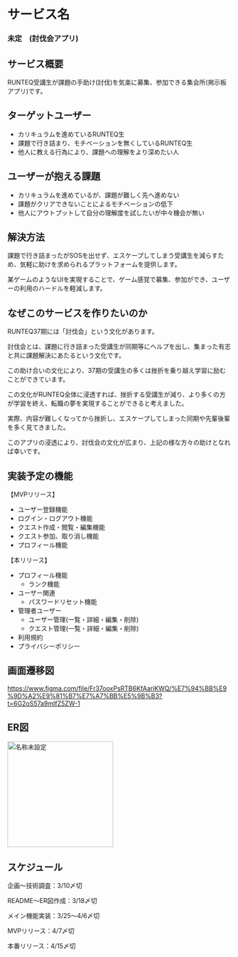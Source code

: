 # サービス名

### 未定　(討伐会アプリ)

## サービス概要

RUNTEQ受講生が課題の手助け(討伐)を気楽に募集、参加できる集会所(掲示板アプリ)です。

## ターゲットユーザー

- カリキュラムを進めているRUNTEQ生
- 課題で行き詰まり、モチベーションを無くしているRUNTEQ生
- 他人に教える行為により、課題への理解をより深めたい人

## ユーザーが抱える課題

- カリキュラムを進めているが、課題が難しく先へ進めない
- 課題がクリアできないことによるモチベーションの低下
- 他人にアウトプットして自分の理解度を試したいが中々機会が無い

## 解決方法

課題で行き詰まったがSOSを出せず、エスケープしてしまう受講生を減らすため、気軽に助けを求められるプラットフォームを提供します。

某ゲームのようなUIを実現することで、ゲーム感覚で募集、参加ができ、ユーザーの利用のハードルを軽減します。

## なぜこのサービスを作りたいのか

RUNTEQ37期には「討伐会」という文化があります。

討伐会とは、課題に行き詰まった受講生が同期等にヘルプを出し、集まった有志と共に課題解決にあたるという文化です。

この助け合いの文化により、37期の受講生の多くは挫折を乗り越え学習に励むことができています。

この文化がRUNTEQ全体に浸透すれば、挫折する受講生が減り、より多くの方が学習を終え、転職の夢を実現することができると考えました。

実際、内容が難しくなってから挫折し、エスケープしてしまった同期や先輩後輩を多く見てきました。

このアプリの浸透により、討伐会の文化が広まり、上記の様な方々の助けとなれば幸いです。

## 実装予定の機能

【MVPリリース】

- ユーザー登録機能
- ログイン・ログアウト機能
- クエスト作成・閲覧・編集機能
- クエスト参加、取り消し機能
- プロフィール機能

【本リリース】

- プロフィール機能
    - ランク機能
- ユーザー関連
    - パスワードリセット機能
- 管理者ユーザー
    - ユーザー管理(一覧・詳細・編集・削除)
    - クエスト管理(一覧・詳細・編集・削除)
- 利用規約
- プライバシーポリシー

## 画面遷移図

https://www.figma.com/file/Fr37ooxPsRTB6KfAariKWQ/%E7%94%BB%E9%9D%A2%E9%81%B7%E7%A7%BB%E5%9B%B3?t=6G2oS57a9mIfZ5ZW-1

## ER図

<img width="238" alt="名称未設定" src="https://user-images.githubusercontent.com/113349377/226089989-3955a5fb-c17f-4122-af33-99449f44da95.png">

## スケジュール

企画〜技術調査：3/10〆切

README〜ER図作成：3/18〆切

メイン機能実装：3/25〜4/6〆切

MVPリリース：4/7〆切

本番リリース：4/15〆切
